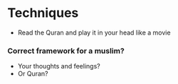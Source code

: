 # Techniques

- Read the Quran and play it in your head like a movie

### Correct framework for a muslim?
- Your thoughts and feelings?
- Or Quran?

